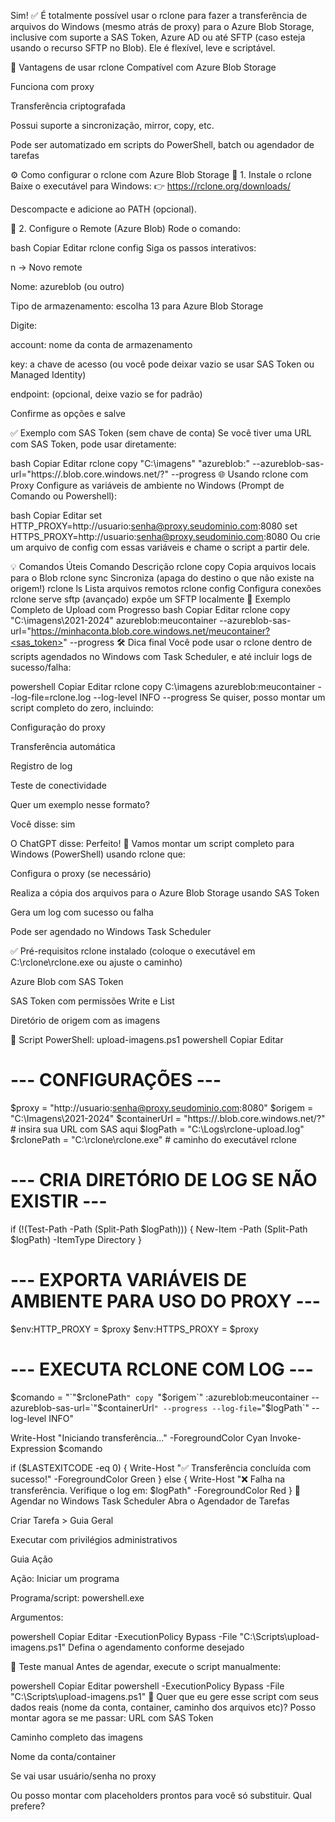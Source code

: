 Sim! ✅ É totalmente possível usar o rclone para fazer a transferência de arquivos do Windows (mesmo atrás de proxy) para o Azure Blob Storage, inclusive com suporte a SAS Token, Azure AD ou até SFTP (caso esteja usando o recurso SFTP no Blob). Ele é flexível, leve e scriptável.

🧩 Vantagens de usar rclone
Compatível com Azure Blob Storage

Funciona com proxy

Transferência criptografada

Possui suporte a sincronização, mirror, copy, etc.

Pode ser automatizado em scripts do PowerShell, batch ou agendador de tarefas

⚙️ Como configurar o rclone com Azure Blob Storage
🔧 1. Instale o rclone
Baixe o executável para Windows: 👉 https://rclone.org/downloads/

Descompacte e adicione ao PATH (opcional).

🔧 2. Configure o Remote (Azure Blob)
Rode o comando:

bash
Copiar
Editar
rclone config
Siga os passos interativos:

n → Novo remote

Nome: azureblob (ou outro)

Tipo de armazenamento: escolha 13 para Azure Blob Storage

Digite:

account: nome da conta de armazenamento

key: a chave de acesso (ou você pode deixar vazio se usar SAS Token ou Managed Identity)

endpoint: (opcional, deixe vazio se for padrão)

Confirme as opções e salve

✅ Exemplo com SAS Token (sem chave de conta)
Se você tiver uma URL com SAS Token, pode usar diretamente:

bash
Copiar
Editar
rclone copy "C:\imagens" "azureblob:<nome-do-container>" --azureblob-sas-url="https://<conta>.blob.core.windows.net/<container>?<sas-token>" --progress
🌐 Usando rclone com Proxy
Configure as variáveis de ambiente no Windows (Prompt de Comando ou Powershell):

bash
Copiar
Editar
set HTTP_PROXY=http://usuario:senha@proxy.seudominio.com:8080
set HTTPS_PROXY=http://usuario:senha@proxy.seudominio.com:8080
Ou crie um arquivo de config com essas variáveis e chame o script a partir dele.

💡 Comandos Úteis
Comando	Descrição
rclone copy	Copia arquivos locais para o Blob
rclone sync	Sincroniza (apaga do destino o que não existe na origem!)
rclone ls	Lista arquivos remotos
rclone config	Configura conexões
rclone serve sftp	(avançado) expõe um SFTP localmente
🧪 Exemplo Completo de Upload com Progresso
bash
Copiar
Editar
rclone copy "C:\imagens\2021-2024" azureblob:meucontainer --azureblob-sas-url="https://minhaconta.blob.core.windows.net/meucontainer?<sas_token>" --progress
🛠️ Dica final
Você pode usar o rclone dentro de scripts agendados no Windows com Task Scheduler, e até incluir logs de sucesso/falha:

powershell
Copiar
Editar
rclone copy C:\imagens azureblob:meucontainer --log-file=rclone.log --log-level INFO --progress
Se quiser, posso montar um script completo do zero, incluindo:

Configuração do proxy

Transferência automática

Registro de log

Teste de conectividade

Quer um exemplo nesse formato?







Você disse:
sim


O ChatGPT disse:
Perfeito! 🎯 Vamos montar um script completo para Windows (PowerShell) usando rclone que:

Configura o proxy (se necessário)

Realiza a cópia dos arquivos para o Azure Blob Storage usando SAS Token

Gera um log com sucesso ou falha

Pode ser agendado no Windows Task Scheduler

✅ Pré-requisitos
rclone instalado (coloque o executável em C:\rclone\rclone.exe ou ajuste o caminho)

Azure Blob com SAS Token

SAS Token com permissões Write e List

Diretório de origem com as imagens

📜 Script PowerShell: upload-imagens.ps1
powershell
Copiar
Editar
# --- CONFIGURAÇÕES ---
$proxy = "http://usuario:senha@proxy.seudominio.com:8080"
$origem = "C:\Imagens\2021-2024"
$containerUrl = "https://<conta>.blob.core.windows.net/<container>?<sas-token>" # insira sua URL com SAS aqui
$logPath = "C:\Logs\rclone-upload.log"
$rclonePath = "C:\rclone\rclone.exe" # caminho do executável rclone

# --- CRIA DIRETÓRIO DE LOG SE NÃO EXISTIR ---
if (!(Test-Path -Path (Split-Path $logPath))) {
    New-Item -Path (Split-Path $logPath) -ItemType Directory
}

# --- EXPORTA VARIÁVEIS DE AMBIENTE PARA USO DO PROXY ---
$env:HTTP_PROXY = $proxy
$env:HTTPS_PROXY = $proxy

# --- EXECUTA RCLONE COM LOG ---
$comando = "`"$rclonePath`" copy `"$origem`" :azureblob:meucontainer --azureblob-sas-url=`"$containerUrl`" --progress --log-file=`"$logPath`" --log-level INFO"

Write-Host "Iniciando transferência..." -ForegroundColor Cyan
Invoke-Expression $comando

if ($LASTEXITCODE -eq 0) {
    Write-Host "✅ Transferência concluída com sucesso!" -ForegroundColor Green
} else {
    Write-Host "❌ Falha na transferência. Verifique o log em: $logPath" -ForegroundColor Red
}
📌 Agendar no Windows Task Scheduler
Abra o Agendador de Tarefas

Criar Tarefa > Guia Geral

Executar com privilégios administrativos

Guia Ação

Ação: Iniciar um programa

Programa/script: powershell.exe

Argumentos:

powershell
Copiar
Editar
-ExecutionPolicy Bypass -File "C:\Scripts\upload-imagens.ps1"
Defina o agendamento conforme desejado

🧪 Teste manual
Antes de agendar, execute o script manualmente:

powershell
Copiar
Editar
powershell -ExecutionPolicy Bypass -File "C:\Scripts\upload-imagens.ps1"
🎁 Quer que eu gere esse script com seus dados reais (nome da conta, container, caminho dos arquivos etc)? Posso montar agora se me passar:
URL com SAS Token

Caminho completo das imagens

Nome da conta/container

Se vai usar usuário/senha no proxy

Ou posso montar com placeholders prontos para você só substituir. Qual prefere?
